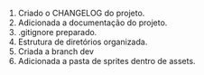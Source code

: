1. Criado o CHANGELOG do projeto.
2. Adicionada a documentação do projeto.
3. .gitignore preparado.
4. Estrutura de diretórios organizada.
5. Criada a branch dev
6. Adicionada a pasta de sprites dentro de assets.
